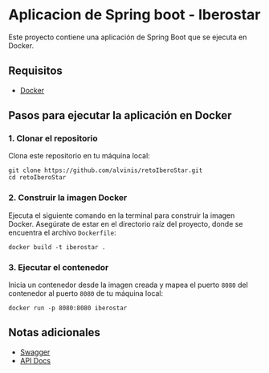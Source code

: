 # Aplicacion de Spring boot - Iberostar

Este proyecto contiene una aplicación de Spring Boot que se ejecuta en Docker.

## Requisitos

- [Docker](https://www.docker.com/products/docker-desktop)
## Pasos para ejecutar la aplicación en Docker 

### 1. Clonar el repositorio

Clona este repositorio en tu máquina local:

 ```
 git clone https://github.com/alvinis/retoIberoStar.git
 cd retoIberoStar
 ```

### 2. Construir la imagen Docker

Ejecuta el siguiente comando en la terminal para construir la imagen Docker. Asegúrate de estar en el directorio raíz del proyecto, donde se encuentra el archivo `Dockerfile`:

```
docker build -t iberostar .
```
### 3. Ejecutar el contenedor

Inicia un contenedor desde la imagen creada y mapea el puerto `8080` del contenedor al puerto `8080` de tu máquina local:

```
docker run -p 8080:8080 iberostar
```

## Notas adicionales

- [Swagger](http://localhost:8080/swagger-ui/index.html)
- [API Docs](http://localhost:8080/v3/api-docs)
